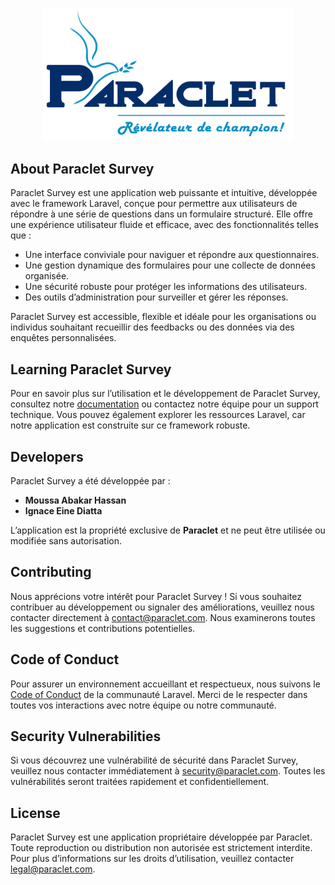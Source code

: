<p align="center"><a href="https://paraclet.sn" target="_blank"><img src="public/img/logo-paraclet.png" width="400" alt="Paraclet Logo"></a></p>

## About Paraclet Survey

Paraclet Survey est une application web puissante et intuitive, développée avec le framework Laravel, conçue pour permettre aux utilisateurs de répondre à une série de questions dans un formulaire structuré. Elle offre une expérience utilisateur fluide et efficace, avec des fonctionnalités telles que :

- Une interface conviviale pour naviguer et répondre aux questionnaires.
- Une gestion dynamique des formulaires pour une collecte de données organisée.
- Une sécurité robuste pour protéger les informations des utilisateurs.
- Des outils d’administration pour surveiller et gérer les réponses.

Paraclet Survey est accessible, flexible et idéale pour les organisations ou individus souhaitant recueillir des feedbacks ou des données via des enquêtes personnalisées.

## Learning Paraclet Survey

Pour en savoir plus sur l’utilisation et le développement de Paraclet Survey, consultez notre [documentation](https://paraclet-survey.com/docs) ou contactez notre équipe pour un support technique. Vous pouvez également explorer les ressources Laravel, car notre application est construite sur ce framework robuste.


## Developers

Paraclet Survey a été développée par :

- **Moussa Abakar Hassan**
- **Ignace Eine Diatta**

L’application est la propriété exclusive de **Paraclet** et ne peut être utilisée ou modifiée sans autorisation.

## Contributing

Nous apprécions votre intérêt pour Paraclet Survey ! Si vous souhaitez contribuer au développement ou signaler des améliorations, veuillez nous contacter directement à [contact@paraclet.com](mailto:contact@paraclet.com). Nous examinerons toutes les suggestions et contributions potentielles.

## Code of Conduct

Pour assurer un environnement accueillant et respectueux, nous suivons le [Code of Conduct](https://laravel.com/docs/contributions#code-of-conduct) de la communauté Laravel. Merci de le respecter dans toutes vos interactions avec notre équipe ou notre communauté.

## Security Vulnerabilities

Si vous découvrez une vulnérabilité de sécurité dans Paraclet Survey, veuillez nous contacter immédiatement à [security@paraclet.com](mailto:security@paraclet.com). Toutes les vulnérabilités seront traitées rapidement et confidentiellement.

## License

Paraclet Survey est une application propriétaire développée par Paraclet. Toute reproduction ou distribution non autorisée est strictement interdite. Pour plus d’informations sur les droits d’utilisation, veuillez contacter [legal@paraclet.com](mailto:legal@paraclet.com).
